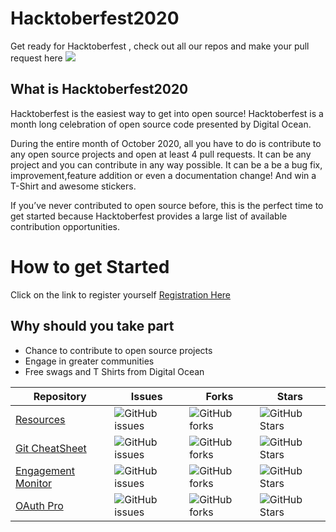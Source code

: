 <h1>
Hacktoberfest2020
</h1>
Get ready for Hacktoberfest , check out all our repos and make your pull request here  

<img src="https://embed-fastly.wistia.com/deliveries/49bd387c40e2c5aada92abdf973bc46d.webp?image_crop_resized=960x540">

<h2>
 What is Hacktoberfest2020
</h2>
Hacktoberfest is the easiest way to get into open source! Hacktoberfest is a month long celebration of open source code presented by Digital Ocean.

During the entire month of October 2020, all you have to do is contribute to any open source projects and open at least 4 pull requests. It can be any project and you can contribute in any way possible. It can be a be a bug fix, improvement,feature addition  or even a documentation change! And win a T-Shirt and awesome stickers.

If you’ve never contributed to open source before, this is the perfect time to get started because Hacktoberfest provides a large list of available contribution opportunities.

<h1>
How to get Started
</h1>

Click on the link to register yourself  [Registration Here](https://hacktoberfest.digitalocean.com/)

## Why should you take part
-  Chance to contribute to open source projects 
- Engage in greater communities 
- Free swags and T Shirts from Digital Ocean



| Repository | Issues | Forks | Stars | 
|---- | ----- | ----- | ---- | 
| [Resources](https://github.com/CodeChefVIT/resources) | ![GitHub issues](https://img.shields.io/github/issues/CodeChefVIT/resources) | 	![GitHub forks](https://img.shields.io/github/forks/CodeChefVIT/resources) | ![GitHub Stars](https://img.shields.io/github/stars/CodeChefVIT/resources?color=green) |
| [Git CheatSheet](https://github.com/CodeChefVIT/git-cheatsheet) | ![GitHub issues](https://img.shields.io/github/issues/CodeChefVIT/git-cheatsheet) | ![GitHub forks](https://img.shields.io/github/forks/CodeChefVIT/git-cheatsheet) | ![GitHub Stars](https://img.shields.io/github/stars/CodeChefVIT/git-cheatsheet) |
| [Engagement Monitor](https://github.com/CodeChefVIT/Engagement-Monitor) | ![GitHub issues](https://img.shields.io/github/issues/CodeChefVIT/Engagement-Monitor) | ![GitHub forks](https://img.shields.io/github/forks/CodeChefVIT/Engagement-Monitor) | ![GitHub Stars](https://img.shields.io/github/stars/CodeChefVIT/Engagement-Monitor) |
| [OAuth Pro](https://github.com/CodeChefVIT/OAuth-Pro) | ![GitHub issues](https://img.shields.io/github/issues/CodeChefVIT/OAuth-Pro) | ![GitHub forks](https://img.shields.io/github/forks/CodeChefVIT/OAuth-Pro) | ![GitHub Stars](https://img.shields.io/github/stars/CodeChefVIT/OAuth-Pro) | 
